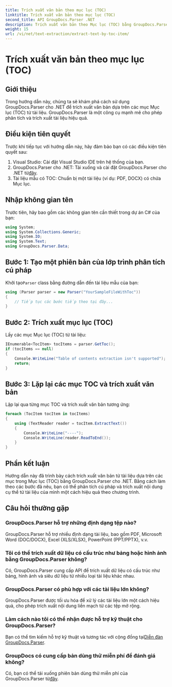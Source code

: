 ```yaml
---
title: Trích xuất văn bản theo mục lục (TOC)
linktitle: Trích xuất văn bản theo mục lục (TOC)
second_title: API GroupDocs.Parser .NET
description: Trích xuất văn bản theo Mục lục (TOC) bằng GroupDocs.Parser cho .NET. Tìm hiểu các kỹ thuật phân tích cú pháp tài liệu hiệu quả để trích xuất dữ liệu có cấu trúc.
weight: 15
url: /vi/net/text-extraction/extract-text-by-toc-item/
---
```


# Trích xuất văn bản theo mục lục (TOC)

## Giới thiệu
Trong hướng dẫn này, chúng ta sẽ khám phá cách sử dụng GroupDocs.Parser cho .NET để trích xuất văn bản dựa trên các mục Mục lục (TOC) từ tài liệu. GroupDocs.Parser là một công cụ mạnh mẽ cho phép phân tích và trích xuất tài liệu hiệu quả.
## Điều kiện tiên quyết
Trước khi tiếp tục với hướng dẫn này, hãy đảm bảo bạn có các điều kiện tiên quyết sau:
1. Visual Studio: Cài đặt Visual Studio IDE trên hệ thống của bạn.
2.  GroupDocs.Parser cho .NET: Tải xuống và cài đặt GroupDocs.Parser cho .NET từ[đây](https://releases.groupdocs.com/parser/net/).
3. Tài liệu mẫu có TOC: Chuẩn bị một tài liệu (ví dụ: PDF, DOCX) có chứa Mục lục.

## Nhập không gian tên
Trước tiên, hãy bao gồm các không gian tên cần thiết trong dự án C# của bạn:
```csharp
using System;
using System.Collections.Generic;
using System.IO;
using System.Text;
using GroupDocs.Parser.Data;
```
## Bước 1: Tạo một phiên bản của lớp trình phân tích cú pháp
 Khởi tạo`Parser` class bằng đường dẫn đến tài liệu mẫu của bạn:
```csharp
using (Parser parser = new Parser("YourSampleFileWithToc"))
{
    // Tiếp tục các bước tiếp theo tại đây...
}
```
## Bước 2: Trích xuất mục lục (TOC)
Lấy các mục Mục lục (TOC) từ tài liệu:
```csharp
IEnumerable<TocItem> tocItems = parser.GetToc();
if (tocItems == null)
{
    Console.WriteLine("Table of contents extraction isn't supported");
    return;
}
```
## Bước 3: Lặp lại các mục TOC và trích xuất văn bản
Lặp lại qua từng mục TOC và trích xuất văn bản tương ứng:
```csharp
foreach (TocItem tocItem in tocItems)
{
    using (TextReader reader = tocItem.ExtractText())
    {
        Console.WriteLine("----");
        Console.WriteLine(reader.ReadToEnd());
    }
}
```

## Phần kết luận
Hướng dẫn này đã trình bày cách trích xuất văn bản từ tài liệu dựa trên các mục trong Mục lục (TOC) bằng GroupDocs.Parser cho .NET. Bằng cách làm theo các bước đã nêu, bạn có thể phân tích cú pháp và trích xuất nội dung cụ thể từ tài liệu của mình một cách hiệu quả theo chương trình.

## Câu hỏi thường gặp
### GroupDocs.Parser hỗ trợ những định dạng tệp nào?
GroupDocs.Parser hỗ trợ nhiều định dạng tài liệu, bao gồm PDF, Microsoft Word (DOC/DOCX), Excel (XLS/XLSX), PowerPoint (PPT/PPTX), v.v.
### Tôi có thể trích xuất dữ liệu có cấu trúc như bảng hoặc hình ảnh bằng GroupDocs.Parser không?
Có, GroupDocs.Parser cung cấp API để trích xuất dữ liệu có cấu trúc như bảng, hình ảnh và siêu dữ liệu từ nhiều loại tài liệu khác nhau.
### GroupDocs.Parser có phù hợp với các tài liệu lớn không?
GroupDocs.Parser được tối ưu hóa để xử lý các tài liệu lớn một cách hiệu quả, cho phép trích xuất nội dung liền mạch từ các tệp mở rộng.
### Làm cách nào tôi có thể nhận được hỗ trợ kỹ thuật cho GroupDocs.Parser?
 Bạn có thể tìm kiếm hỗ trợ kỹ thuật và tương tác với cộng đồng tại[Diễn đàn GroupDocs.Parser](https://forum.groupdocs.com/c/parser/17).
### GroupDocs có cung cấp bản dùng thử miễn phí để đánh giá không?
Có, bạn có thể tải xuống phiên bản dùng thử miễn phí của GroupDocs.Parser từ[đây](https://releases.groupdocs.com/).